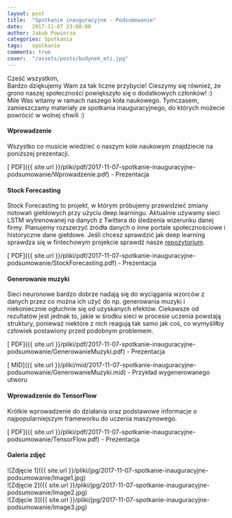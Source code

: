 ```yaml
---
layout: post
title:  "Spotkanie inauguracyjne - Podsumowanie"
date:   2017-11-07 23:00:00
author: Jakub Powierza
categories: Spotkania
tags:	spotkanie
comments: true
cover:  "/assets/posts/budynek_eti.jpg"
---
```


Cześć wszystkim,  
Bardzo dziękujemy Wam za tak liczne przybycie! Cieszymy się również, że grono naszej społeczności powiększyło się o dodatkowych
członków! :) Mile Was witamy w ramach naszego koła naukowego. Tymczasem, zamieszczamy materiały ze spotkania inauguracyjnego, do
których możecie powrócić w wolnej chwili :)

#### Wprowadzenie
Wszystko co musicie wiedzieć o naszym kole naukowym znajdziecie na poniższej prezentacji.

[<i class="fa fa-file-pdf-o" aria-hidden="true"></i> PDF]({{ site.url }}/pliki/pdf/2017-11-07-spotkanie-inauguracyjne-podsumowanie/Wprowadzenie.pdf) - Prezentacja

#### Stock Forecasting
Stock Forecasting to projekt, w którym próbujemy przewidzieć zmiany notowań giełdowych przy użyciu deep learningu. Aktualnie
używamy sieci LSTM wytrenowanej na danych z Twittera do śledzenia wizerunku danej firmy. Planujemy rozszerzyć źródła danych o
inne portale społecznościowe i historyczne dane giełdowe. Jeśli chcesz sprawdzić jak deep learning sprawdza się w fintechowym
projekcie sprawdź nasze [repozytorium](https://github.com/jakubkarczewski/SentimNet).

[<i class="fa fa-file-pdf-o" aria-hidden="true"></i> PDF]({{ site.url }}/pliki/pdf/2017-11-07-spotkanie-inauguracyjne-podsumowanie/StockForecasting.pdf) - Prezentacja

#### Generowanie muzyki
Sieci neuronowe bardzo dobrze nadają się do wyciągania wzorców z danych przez co można ich użyć do np. generowania muzyki i
niekoniecznie ogłuchnie się od uzyskanych efektów. Ciekawsze od rezultatów jest jednak to, jakie w środku sieci w procesie
uczenia powstają struktury, ponieważ niektóre z nich reagują tak samo jak coś, co wymyśliłby człowiek postawiony przed podobnym
problemem.

[<i class="fa fa-file-pdf-o" aria-hidden="true"></i> PDF]({{ site.url }}/pliki/pdf/2017-11-07-spotkanie-inauguracyjne-podsumowanie/GenerowanieMuzyki.pdf) - Prezentacja

[<i class="fa fa-file-audio-o" aria-hidden="true"></i> MID]({{ site.url }}/pliki/mid/2017-11-07-spotkanie-inauguracyjne-podsumowanie/GenerowanieMuzyki.mid) - Przykład wygenerowanego utworu

#### Wprowadzenie do TensorFlow
Krótkie wprowadzenie do działania oraz podstawowe informacje o najpopularniejszym frameworku do uczenia maszynowego.

[<i class="fa fa-file-pdf-o" aria-hidden="true"></i> PDF]({{ site.url }}/pliki/pdf/2017-11-07-spotkanie-inauguracyjne-podsumowanie/TensorFlow.pdf) - Prezentacja

#### Galeria zdjęć
![Zdjęcie 1]({{ site.url }}/pliki/jpg/2017-11-07-spotkanie-inauguracyjne-podsumowanie/Image1.jpg)  
![Zdjęcie 2]({{ site.url }}/pliki/jpg/2017-11-07-spotkanie-inauguracyjne-podsumowanie/Image2.jpg)  
![Zdjęcie 3]({{ site.url }}/pliki/jpg/2017-11-07-spotkanie-inauguracyjne-podsumowanie/Image3.jpg)  
